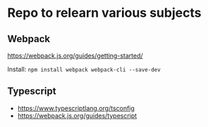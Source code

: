 # Repo to relearn various subjects

## Webpack
<https://webpack.js.org/guides/getting-started/>

Install: `npm install webpack webpack-cli --save-dev`

## Typescript 
* <https://www.typescriptlang.org/tsconfig>
* <https://webpack.js.org/guides/typescript>
